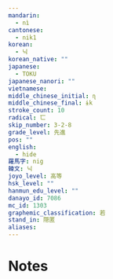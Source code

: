 ```yaml
---
mandarin:
  - nì
cantonese:
  - nik1
korean:
  - 닉
korean_native: ""
japanese:
  - TOKU
japanese_nanori: ""
vietnamese:
middle_chinese_initial: ɳ
middle_chinese_final: ɨk
stroke_count: 10
radical: 匸
skip_number: 3-2-8
grade_level: 先進
pos: ""
english:
  - hide
羅馬字: nig
韓文: 닉
joyo_level: 高等
hsk_level: ""
hanmun_edu_level: ""
danayo_id: 7086
mc_id: 1303
graphemic_classification: 若
stand_in: 隠匿
aliases:
---
```


# Notes
